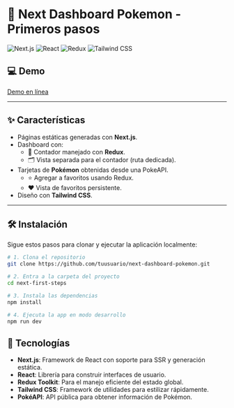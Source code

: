 # 🧩 Next Dashboard Pokemon - Primeros pasos

![Next.js](https://img.shields.io/badge/Next.js-000000?style=for-the-badge&logo=nextdotjs&logoColor=white) ![React](https://img.shields.io/badge/React-20232A?style=for-the-badge&logo=react&logoColor=61DAFB) ![Redux](https://img.shields.io/badge/Redux-593D88?style=for-the-badge&logo=redux&logoColor=white) ![Tailwind CSS](https://img.shields.io/badge/TailwindCSS-38B2AC?style=for-the-badge&logo=tailwind-css&logoColor=white)

## 💻 Demo

[Demo en línea]([https://mi-dashboard-next.netlify.app](https://next-first-steps-sable-one.vercel.app/dashboard/main))

---

## ✨ Características

- Páginas estáticas generadas con **Next.js**.
- Dashboard con:
  - 🔢 Contador manejado con **Redux**.
  - 🗂 Vista separada para el contador (ruta dedicada).
- Tarjetas de **Pokémon** obtenidas desde una PokeAPI.
  - ⭐ Agregar a favoritos usando Redux.
  - ❤️ Vista de favoritos persistente.
- Diseño con **Tailwind CSS**.

---

## 🛠️ Instalación

Sigue estos pasos para clonar y ejecutar la aplicación localmente:

```bash
# 1. Clona el repositorio
git clone https://github.com/tuusuario/next-dashboard-pokemon.git

# 2. Entra a la carpeta del proyecto
cd next-first-steps

# 3. Instala las dependencias
npm install

# 4. Ejecuta la app en modo desarrollo
npm run dev
```

## 🚀 Tecnologías

- **Next.js**: Framework de React con soporte para SSR y generación estática.
- **React**: Librería para construir interfaces de usuario.
- **Redux Toolkit**: Para el manejo eficiente del estado global.
- **Tailwind CSS**: Framework de utilidades para estilizar rápidamente.
- **PokéAPI**: API pública para obtener información de Pokémon.

